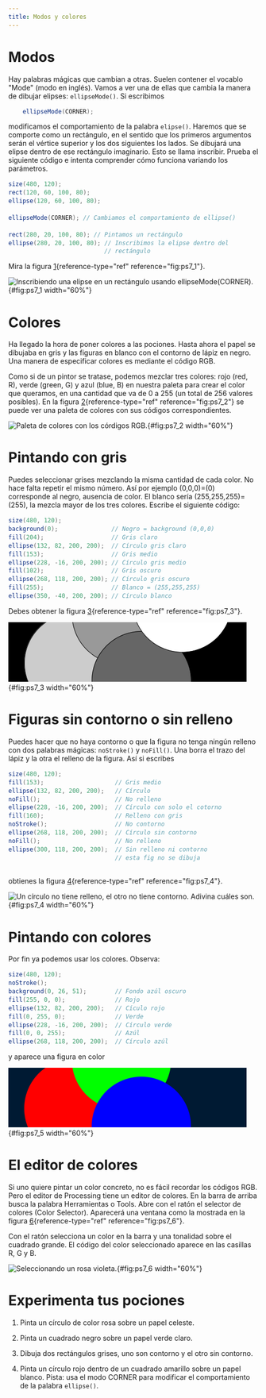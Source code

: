 ```yaml
---
title: Modos y colores
---
```


# Modos

Hay palabras mágicas que cambian a otras. Suelen contener el vocablo
"Mode" (modo en inglés). Vamos a ver una de ellas que cambia la manera
de dibujar elipses: `ellipseMode()`. Si escribimos

``` java
    ellipseMode(CORNER);
```

modificamos el comportamiento de la palabra `elipse()`. Haremos que se
comporte como un rectángulo, en el sentido que los primeros argumentos
serán el vértice superior y los dos siguientes los lados. Se dibujará
una elipse dentro de ese rectángulo imaginario. Esto se llama inscribir.
Prueba el siguiente código e intenta comprender cómo funciona variando
los parámetros.

``` java
size(480, 120);
rect(120, 60, 100, 80);
ellipse(120, 60, 100, 80);

ellipseMode(CORNER); // Cambiamos el comportamiento de ellipse()

rect(280, 20, 100, 80); // Pintamos un rectángulo
ellipse(280, 20, 100, 80); // Inscribimos la elipse dentro del 
                           // rectángulo
```

Mira la figura [1](#fig:ps7_1){reference-type="ref"
reference="fig:ps7_1"}.

![Inscribiendo una elipse en un rectángulo usando
`ellipseMode(CORNER)`.](pictures/ps7_1.png){#fig:ps7_1 width="60%"}

# Colores

Ha llegado la hora de poner colores a las pociones. Hasta ahora el papel
se dibujaba en gris y las figuras en blanco con el contorno de lápiz en
negro. Una manera de especificar colores es mediante el código RGB.

Como si de un pintor se tratase, podemos mezclar tres colores: rojo
(red, R), verde (green, G) y azul (blue, B) en nuestra paleta para crear
el color que queramos, en una cantidad que va de 0 a 255 (un total de
256 valores posibles). En la figura [2](#fig:ps7_2){reference-type="ref"
reference="fig:ps7_2"} se puede ver una paleta de colores con sus
códigos correspondientes.

![Paleta de colores con los córdigos
RGB.](pictures/ps7_2.png){#fig:ps7_2 width="60%"}

# Pintando con gris

Puedes seleccionar grises mezclando la misma cantidad de cada color. No
hace falta repetir el mismo número. Así por ejemplo (0,0,0)=(0)
corresponde al negro, ausencia de color. El blanco sería
(255,255,255)=(255), la mezcla mayor de los tres colores. Escribe el
siguiente código:

``` java
size(480, 120);
background(0);               // Negro = background (0,0,0)
fill(204);                   // Gris claro
ellipse(132, 82, 200, 200);  // Círculo gris claro
fill(153);                   // Gris medio
ellipse(228, -16, 200, 200); // Círculo gris medio
fill(102);                   // Gris oscuro
ellipse(268, 118, 200, 200); // Círculo gris oscuro
fill(255);                   // Blanco = (255,255,255)
ellipse(350, -40, 200, 200); // Círculo blanco
```

Debes obtener la figura [3](#fig:ps7_3){reference-type="ref"
reference="fig:ps7_3"}.

![Pintado con grises](pictures/ps7_3.png){#fig:ps7_3 width="60%"}

# Figuras sin contorno o sin relleno

Puedes hacer que no haya contorno o que la figura no tenga ningún
relleno con dos palabras mágicas: `noStroke()` y `noFill()`. Una borra
el trazo del lápiz y la otra el relleno de la figura. Así si escribes

``` java
size(480, 120);
fill(153);                    // Gris medio
ellipse(132, 82, 200, 200);   // Círculo 
noFill();                     // No relleno
ellipse(228, -16, 200, 200);  // Círculo con solo el cotorno
fill(160);                    // Relleno con gris 
noStroke();                   // No contorno
ellipse(268, 118, 200, 200);  // Círculo sin contorno
noFill();                     // No relleno
ellipse(300, 118, 200, 200);  // Sin relleno ni contorno
                              // esta fig no se dibuja
                                  
```

obtienes la figura [4](#fig:ps7_4){reference-type="ref"
reference="fig:ps7_4"}.

![Un círculo no tiene relleno, el otro no tiene contorno. Adivina cuáles
son.](pictures/ps7_4.png){#fig:ps7_4 width="60%"}

# Pintando con colores

Por fin ya podemos usar los colores. Observa:

``` java
size(480, 120);
noStroke();
background(0, 26, 51);        // Fondo azúl oscuro
fill(255, 0, 0);              // Rojo
ellipse(132, 82, 200, 200);   // Cículo rojo
fill(0, 255, 0);              // Verde
ellipse(228, -16, 200, 200);  // Círculo verde
fill(0, 0, 255);              // Azúl
ellipse(268, 118, 200, 200);  // Círculo azúl
```

y aparece una figura en color

![Usando colores](pictures/ps7_5.png){#fig:ps7_5 width="60%"}

# El editor de colores

Si uno quiere pintar un color concreto, no es fácil recordar los códigos
RGB. Pero el editor de Processing tiene un editor de colores. En la
barra de arriba busca la palabra Herramientas o Tools. Abre con el ratón
el selector de colores (Color Selector). Aparecerá una ventana como la
mostrada en la figura [6](#fig:ps7_6){reference-type="ref"
reference="fig:ps7_6"}.

Con el ratón selecciona un color en la barra y una tonalidad sobre el
cuadrado grande. El código del color seleccionado aparece en las
casillas R, G y B.

![Seleccionando un rosa
violeta.](pictures/selectorcolores.png){#fig:ps7_6 width="60%"}

# Experimenta tus pociones

1.  Pinta un círculo de color rosa sobre un papel celeste.

2.  Pinta un cuadrado negro sobre un papel verde claro.

3.  Dibuja dos rectángulos grises, uno son contorno y el otro sin
    contorno.

4.  Pinta un círculo rojo dentro de un cuadrado amarillo sobre un papel
    blanco. Pista: usa el modo CORNER para modificar el comportamiento
    de la palabra `ellipse()`.

